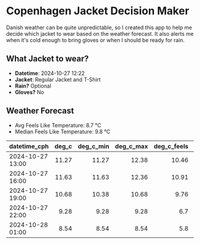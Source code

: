 
# Copenhagen Jacket Decision Maker

Danish weather can be quite unpredictable, so I created this app to help me decide which jacket to wear based on the weather forecast. 
It also alerts me when it's cold enough to bring gloves or when I should be ready for rain.

## What Jacket to wear?

- **Datetime**: 2024-10-27 12:22
- **Jacket**: Regular Jacket and T-Shirt
- **Rain?** Optional
- **Gloves?** No

## Weather Forecast
- Avg Feels Like Temperature: 8.7 °C
- Median Feels Like Temperature: 9.8 °C

| datetime_cph     |   deg_c |   deg_c_min |   deg_c_max |   deg_c_feels | weather   | wind   | rain   |
|:-----------------|--------:|------------:|------------:|--------------:|:----------|:-------|:-------|
| 2024-10-27 13:00 |   11.27 |       11.27 |       12.38 |         10.46 | Rain      | Low    | Low    |
| 2024-10-27 16:00 |   11.63 |       11.63 |       12.36 |         10.91 | Rain      | High   | Low    |
| 2024-10-27 19:00 |   10.68 |       10.38 |       10.68 |          9.76 | Clouds    | High   | None   |
| 2024-10-27 22:00 |    9.28 |        9.28 |        9.28 |          6.7  | Clear     | Low    | None   |
| 2024-10-28 01:00 |    8.54 |        8.54 |        8.54 |          5.8  | Clouds    | Low    | None   |
        